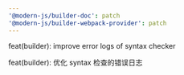 ```yaml
---
'@modern-js/builder-doc': patch
'@modern-js/builder-webpack-provider': patch
---
```


feat(builder): improve error logs of syntax checker

feat(builder): 优化 syntax 检查的错误日志

